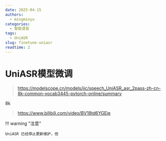 ```yaml
---
date: 2025-04-15
authors:
  - mingminyu
categories:
  - 智能语音
tags:
  - UniASR
slug: finetune-uniasr
readtime: 2
---
```


# UniASR模型微调

> https://modelscope.cn/models/iic/speech_UniASR_asr_2pass-zh-cn-8k-common-vocab3445-pytorch-online/summary

8k

> https://www.bilibili.com/video/BV18td6YGEje


!!! warning "注意"

    UniASR 已经停止更新维护，但


<!-- more -->


